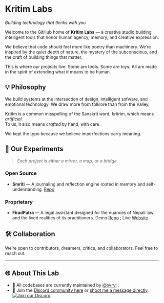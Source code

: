 #  Kritim Labs

*Building technology that thinks with you*

Welcome to the GitHub home of **Kritim Labs** — a creative studio building intelligent tools that honor human agency, memory, and creative expression.

We believe that code should feel more like poetry than machinery. We’re inspired by the quiet depth of nature, the mystery of the subconscious, and the craft of building things that matter.

This is where our projects live. Some are tools. Some are toys. All are made in the spirit of extending what it means to be human.

## 💡 Philosophy

We build systems at the intersection of design, intelligent sofware, and emotional technology. We draw more from folklore than from the Valley.

Kritim is a common misspelling of the Sanskrit word, *kritrim*, which means *artificial*.  
To us, it also means *crafted* by hand, with care.

We kept the typo because we believe imperfections carry meaning.

## 🧪 Our Experiments
>*Each project is either a mirror, a map, or a bridge.*

### Open Source
- **Smriti** — A journaling and reflection engine rooted in memory and self-understanding. [Repo](https://github.com/bvrvl/Smriti)
### Proprietary
- **FiradPatra** — A legal assistant designed for the nuances of Nepali law and the lived realities of its practitioners. Demo [Repo](https://github.com/bvrvl/firad-patra) ; Live [Website](https://firadpatra.com)


## 🛠️ Collaboration

We’re open to contributors, dreamers, critics, and collaborators. Feel free to reach out.

---

## 🌐 About This Lab
- 🔧 All codebases are currently maintained by [@bvrvl](https://github.com/bvrvl) .
- 💬 Join the [Discord community here](https://discord.gg/9bnJzxzHKU) or [shoot me a message directly](https://discord.com/users/bvrvl/).
[![Join our Discord](https://img.shields.io/badge/Discord-Join%20Chat-7289DA?logo=discord&logoColor=white&style=flat)](https://discord.gg/9bnJzxzHKU)
